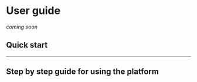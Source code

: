 # User guide

*coming soon*

## Quick start


-------------------------------------------

## Step by step guide for using the platform
